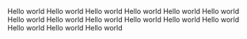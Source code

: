 Hello world
Hello world
Hello world
Hello world
Hello world
Hello world
Hello world
Hello world
Hello world
Hello world
Hello world
Hello world
Hello world
Hello world
Hello world
